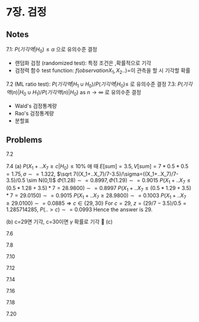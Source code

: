 # 7장. 검정

## Notes
7.1: $P(기긱역|H_0)\le\alpha$ 으로 유의수준 결정
- 랜덤화 검정 (randomized test): 특정 조건은 ,확률적으로 기각
- 검정력 함수 test function: $f(observation X_1,X_2..)$=이 관측을 할 시 기각할 확률

7.2 (ML ratio test): $P(기긱역|H_1 \cup H_0)/P(기긱역|H_0)\le$ 로 유의수준 결정
7.3: $P(기긱역(n)|H_0\cup H_1)/P(기긱역(n)|H_0)$ as $n\longrightarrow\infty$ 로 유의수준 결정
- Wald's 검정통계량
- Rao's 검정통계량
- 분할표


## Problems



7.2

7.4
(a) $P(X_1+..X_7\ge c|H_0)\le 10\%$
애 때 $E[sum]=3.5, V[sum]=7*0.5*0.5=1.75, \sigma\sim =1.322$,
$\sqrt 7((X_1+..X_7)/7-3.5)/\sigma=((X_1+..X_7)/7-3.5)/0.5 \sim N(0,1)$
$\Phi(1.28)\sim=0.8997, \Phi(1.29)\sim=0.9015$
$P(X_1+..X_7\le (0.5*1.28+3.5)*7=28.9800)\sim=0.8997$
$P(X_1+..X_7\le (0.5*1.29+3.5)*7=29.0150)\sim=0.9015$
$P(X_1+..X_7\ge 28.9800)\sim=0.1003$
$P(X_1+..X_7\ge 29.0100)\sim=0.0885 \Longrightarrow c\in \{29,30\}$
For $c=29$, $z=(29/7-3.5)/0.5=1.285714285$, $P(..>c)\sim=0.0993$
Hence the answer is 29.

(b)
c=29면 기각, c=30이면 $\gamma$ 확률로 기각

(c)


7.6

7.8

7.10

7.12

7.14

7.16

7.18

7.20

